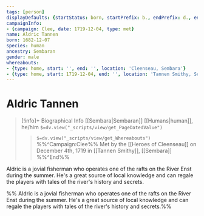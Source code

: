 ```yaml
---
tags: [person]
displayDefaults: {startStatus: born, startPrefix: b., endPrefix: d., endStatus: died}
campaignInfo:
- {campaign: Clee, date: 1719-12-04, type: met}
name: Aldric Tannen
born: 1682-12-07
species: human
ancestry: Sembaran
gender: male
whereabouts:
- {type: home, start: '', end: '', location: 'Cleenseau, Sembara'}
- {type: home, start: 1719-12-04, end: '', location: 'Tannen Smithy, Sembara'}
---
```

# Aldric Tannen
>[!info]+ Biographical Info
> [[Sembara|Sembaran]] [[Humans|human]], he/him
> `$=dv.view("_scripts/view/get_PageDatedValue")`
>> `$=dv.view("_scripts/view/get_Whereabouts")`
>> %%^Campaign:Clee%% Met by the [[Heroes of Cleenseau]] on December 4th, 1719 in [[Tannen Smithy]], [[Sembara]] %%^End%%

Aldric is a jovial fisherman who operates one of the rafts on the River Enst during the summer. He's a great source of local knowledge and can regale the players with tales of the river's history and secrets.

%% Aldric is a jovial fisherman who operates one of the rafts on the River Enst during the summer. He's a great source of local knowledge and can regale the players with tales of the river's history and secrets.%%